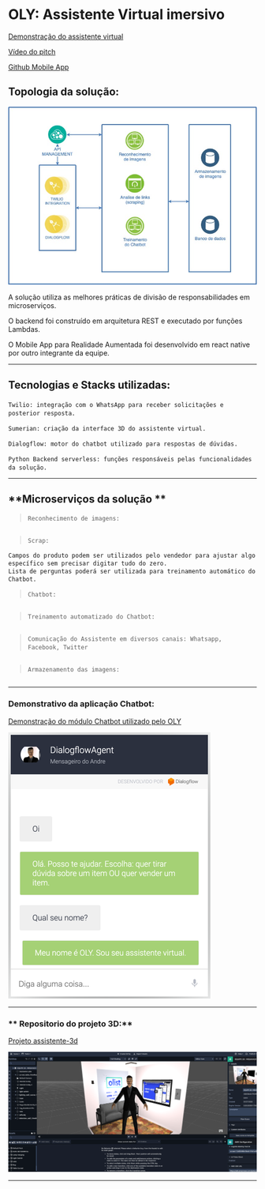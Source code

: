 # OLY: Assistente Virtual imersivo

[Demonstração do assistente virtual](http://bit.ly/eq28olist)

[Vídeo do pitch](https://www.youtube.com/watch?v=-5I-7OoBm6Y)

[Github Mobile App](https://github.com/patrickbattisti/olist-augmented-reality) 


## **Topologia da solução:**

![Alt Text](Megahack.jpg)

A solução utiliza as melhores práticas de divisão de responsabilidades em microserviços.

O backend foi construído em arquitetura REST e executado por funções Lambdas.

O Mobile App para Realidade Aumentada foi desenvolvido em react native por outro integrante da equipe.

---

## **Tecnologias e Stacks utilizadas:**

`Twilio: integração com o WhatsApp para receber solicitações e posterior resposta.`

`Sumerian: criação da interface 3D do assistente virtual.`

`Dialogflow: motor do chatbot utilizado para respostas de dúvidas.`

`Python Backend serverless: funções responsáveis pelas funcionalidades da solução.`

---

## **Microserviços da solução **

>`Reconhecimento de imagens:`

```Descrição: O microserviço de reconhecimento de imagens possibilita que além de identificar os componentes da imagem, seja possivel sugerir as categorias e também recortar na foto somente o elemento que esteja sendo vendido.
```

>`Scrap:`

```Descrição: Após o usuário informar o link de um produto parecido, o assistente irá analisar a página e obter os diversos campos do produto, além da lista de perguntas. Essas informações terão 2 objetidos:
Campos do produto podem ser utilizados pelo vendedor para ajustar algo específico sem precisar digitar tudo do zero.
Lista de perguntas poderá ser utilizada para treinamento automático do Chatbot.
```

>`Chatbot:`

```Descrição: A criação do ChatBot foi feita para identificar trechos das frases relacionadas a "entidade produto" e a "entidade duvida". Após essa identificação, conseguiremos ter recebido uma entrada com dados não estruturados e teremos identificado os componentes de maneira estruturada para possibilitar a pesquisa no Banco de Dados. Um dos principais desafios da construção de robôs que utilizam NPU (Natural Language Understanding) é o treinamento do modelo com diversos exemplos para que o mecanismo de ML (machine learning) utilizado pelo motor do Chatbot consiga ter exemplos significativos de cada "entidade". 
```

>`Treinamento automatizado do Chatbot:`

```Descrição: Com base nas perguntas que o microserviço Scrap tiver coletado, poderá ser disparado o treinamento automático do motor do Chatbot. Esse é um dos principais desafios, pois o Dialogflow não possui em sua API uma chamada simples de treinamento onde pudesse ser definido a frase de treinamento para ser incorporada ao que já existe. Esse ponto ainda está em desenvolvimento.
```

>`Comunicação do Assistente em diversos canais: Whatsapp, Facebook, Twitter`

```Descrição: A ferramenta utilizada como Dialogflow permite que o Chatbot seja utilizado em diversos canais. Dessa forma, o cadastro de produtos por um Vendedor poderia ocorrer também por Facebook, por exemplo. Da mesma forma, dúvidas de compradores poderiam ser recebidas por outros canais, Twitter por exemplo.
```

>`Armazenamento das imagens:`

```Descrição: Esse componente da solução é responsável por armazenar no Bucket as imagens recebidas durante o processo de reconhecimento de imagens.
```

---
### **Demonstrativo da aplicação Chatbot:**

[Demonstração do módulo Chatbot utilizado pelo OLY](https://bot.dialogflow.com/tonanuvem)

![Alt Text](chatbot-motor.png)

---

### ** Repositorio do projeto 3D:**

[Projeto assistente-3d](https://github.com/tonanuvem/assistente-3d)

![Alt Text](assistente-3d/tela-projeto-3d.png)

---

